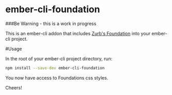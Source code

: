 ember-cli-foundation
===================

###Be Warning - this is a work in progress

This is an ember-cli addon that includes [Zurb's Foundation]('http://http://foundation.zurb.com/') into your ember-cli project.

#Usage

In the root of your ember-cli project directory, run:
```bash
npm install --save-dev ember-cli-foundation
```

You now have access to Foundations css styles.

Cheers!
